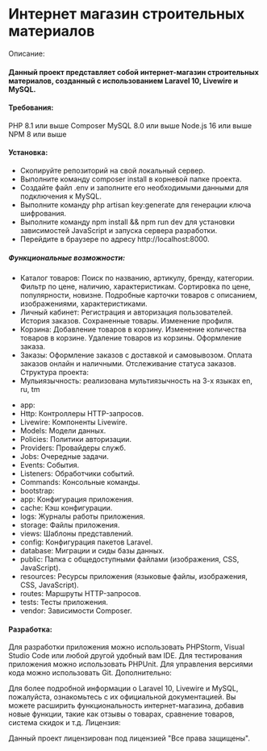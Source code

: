 # Интернет магазин строительных материалов
 Описание:
 
 #### Данный проект представляет собой интернет-магазин строительных материалов, созданный с использованием Laravel 10, Livewire и MySQL.
    
 #### Требования:
 
 PHP 8.1 или выше
 Composer
 MySQL 8.0 или выше
 Node.js 16 или выше
 NPM 8 или выше
 #### Установка:
 
- Скопируйте репозиторий на свой локальный сервер.
- Выполните команду composer install в корневой папке проекта.
- Создайте файл .env и заполните его необходимыми данными для подключения к MySQL.
- Выполните команду php artisan key:generate для генерации ключа шифрования.
- Выполните команду npm install && npm run dev для установки зависимостей JavaScript и запуска сервера разработки.
- Перейдите в браузере по адресу http://localhost:8000.
##### Функциональные возможности:
 
 - Каталог товаров:
 Поиск по названию, артикулу, бренду, категории.
 Фильтр по цене, наличию, характеристикам.
 Сортировка по цене, популярности, новизне.
 Подробные карточки товаров с описанием, изображениями, характеристиками.
 - Личный кабинет:
 Регистрация и авторизация пользователей.
 История заказов.
 Сохраненные товары.
 Изменение профиля.
 - Корзина:
 Добавление товаров в корзину.
 Изменение количества товаров в корзине.
 Удаление товаров из корзины.
 Оформление заказа.
 - Заказы:
 Оформление заказов с доставкой и самовывозом.
 Оплата заказов онлайн и наличными.
 Отслеживание статуса заказов.
 Структура проекта:
 - Мульиязычность: реализована мультиязычность на 3-х языках en, ru, tm
 
* app:
* Http: Контроллеры HTTP-запросов.
* Livewire: Компоненты Livewire.
* Models: Модели данных.
* Policies: Политики авторизации.
* Providers: Провайдеры служб.
* Jobs: Очередные задачи.
* Events: События.
* Listeners: Обработчики событий.
* Commands: Консольные команды.
* bootstrap:
* app: Конфигурация приложения.
* cache: Кэш конфигурации.
* logs: Журналы работы приложения.
* storage: Файлы приложения.
* views: Шаблоны представлений.
* config: Конфигурация пакетов Laravel.
* database: Миграции и сиды базы данных.
* public: Папка с общедоступными файлами (изображения, CSS, JavaScript).
* resources: Ресурсы приложения (языковые файлы, изображения, CSS, JavaScript).
* routes: Маршруты HTTP-запросов.
* tests: Тесты приложения.
* vendor: Зависимости Composer.

#### Разработка:
 
 Для разработки приложения можно использовать PHPStorm, Visual Studio Code или любой другой удобный вам IDE.
 Для тестирования приложения можно использовать PHPUnit.
 Для управления версиями кода можно использовать Git.
 Дополнительно:
 
 Для более подробной информации о Laravel 10, Livewire и MySQL, пожалуйста, ознакомьтесь с их официальной документацией.
 Вы можете расширить функциональность интернет-магазина, добавив новые функции, такие как отзывы о товарах, сравнение товаров, система скидок и т.д.
 Лицензия:
 
 Данный проект лицензирован под лицензией "Все права защищены".
